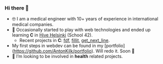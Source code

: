 ### Hi there 👋

- 🤓 I am a medical engineer with 10+ years of experience in international medical companies.
- &#128029; Occasionally started to play with web technologies and ended up learning **C** in [Hive Helsinki](https://www.hive.fi/en/) (School 42).
  - Recent projects in **C**: [fdf](https://github.com/AntonKilk/fdf), [fillit](https://github.com/AntonKilk/fillit), [get_next_line](https://github.com/AntonKilk/gnl).
- My first steps in webdev can be found in my [portfolio] (https://github.com/AntonKilk/portfolio). Will redo it. Soon &#128175;
- 💊 I’m looking to be involved in **health** related projects.

<!--
**AntonKilk/AntonKilk** is a ✨ _special_ ✨ repository because its `README.md` (this file) appears on your GitHub profile.

Here are some ideas to get you started:

- 🔭 I’m currently working on ...
- 🌱 I’m currently learning ...
- 👯 I’m looking to collaborate on ...
- 🤔 I’m looking for help with ...
- 💬 Ask me about ...
- 📫 How to reach me: ...
- 😄 Pronouns: ...
- ⚡ Fun fact: ...
-->
